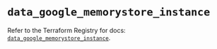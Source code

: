 # `data_google_memorystore_instance`

Refer to the Terraform Registry for docs: [`data_google_memorystore_instance`](https://registry.terraform.io/providers/hashicorp/google/6.49.3/docs/data-sources/memorystore_instance).
